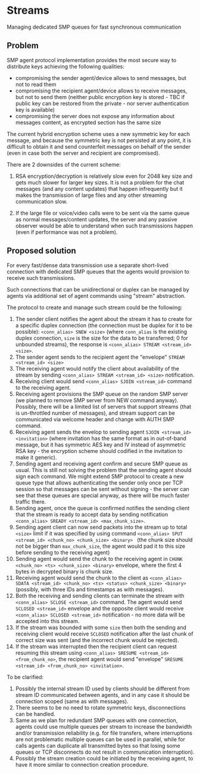 # Streams

Managing dedicated SMP queues for fast synchronous communication

## Problem

SMP agent protocol implementation provides the most secure way to distribute keys achieving the following qualities:

- compromising the sender agent/device allows to send messages, but not to read them
- compromising the recipient agent/device allows to receive messages, but not to send them (neither public encryption key is stored - TBC if public key can be restored from the private - nor server authentication key is available)
- compromising the server does not expose any information about messages content, as encrypted section has the same size

The current hybrid encryption scheme uses a new symmetric key for each message, and because the symmetric key is not persisted at any point, it is difficult to obtain it and send counterfeit messages on behalf of the sender (even in case both the server and recipient are compromised).

There are 2 downsides of the current scheme:

1. RSA encryption/decryption is relatively slow even for 2048 key size and gets much slower for larger key sizes. It is not a problem for the chat messages (and any content updates) that happen infrequently but it makes the transmission of large files and any other streaming communication slow.

2. If the large file or voice/video calls were to be sent via the same queue as normal messages/content updates, the server and any passive observer would be able to understand when such transmissions happen (even if performance was not a problem).

## Proposed solution

For every fast/dense data transmission use a separate short-lived connection with dedicated SMP queues that the agents would provision to receive such transmissions.

Such connections that can be unidirectional or duplex can be managed by agents via additional set of agent commands using "stream" abstraction.

The protocol to create and manage such stream could be the following:

1. The sender client notifies the agent about the stream it has to create for a specific duplex connection (the connection must be duplex for it to be possible): `<conn_alias> SNEW <size>` (where `conn_alias` is the existing duplex connection, `size` is the size for the data to be transferred; 0 for unbounded streams), the response is `<conn_alias> STREAM <stream_id> <size>`.
2. The sender agent sends to the recipient agent the "envelope" `STREAM <stream_id> <size>`
3. The receiving agent would notify the client about availability of the stream by sending `<conn_alias> STREAM <stream_id> <size>` notification.
4. Receiving client would send `<conn_alias> SJOIN <stream_id>` command to the receiving agent.
5. Receiving agent provisions the SMP queue on the random SMP server (we planned to remove SMP server from NEW command anyway). Possibly, there will be a limited list of servers that support streams (that is un-throttled number of messages), and stream support can be communicated via welcome header and change with AUTH SMP command.
6. Receiving agent sends the envelop to sending agent `SJOIN <stream_id> <invitation>` (where invitation has the same format as in out-of-band message, but it has symmetric AES key and IV instead of asymmetric RSA key - the encryption scheme should codified in the invitation to make it generic).
7. Sending agent and receiving agent confirm and secure SMP queue as usual. This is still not solving the problem that the sending agent should sign each command. We might extend SMP protocol to create a new queue type that allows authenticating the sender only once per TCP session so that messages can be sent without signing - the server can see that these queues are special anyway, as there will be much faster traffic there.
8. Sending agent, once the queue is confirmed notifies the sending client that the stream is ready to accept data by sending notification `<conn_alias> SREADY <stream_id> <max_chunk_size>`.
9. Sending agent client can now send packets into the stream up to total `<size>` limit if it was specified by using command `<conn_alias> SPUT <stream_id> <chunk_no> <chunk_size> <binary> ` (the chunk size should not be bigger than `max_chunk_size`, the agent would pad it to this size before sending to the receiving agent)
10. Sending agent would send the chunk to the receiving agent in `CHUNK <chunk_no> <ts> <chunk_size> <binary>` envelope, where the first 4 bytes in decrypted binary is chunk size.
11. Receiving agent would send the chunk to the client as `<conn_alias> SDATA <stream_id> <chunk_no> <ts> <status> <chunk_size> <binary>` (possibly, with three IDs and timestamps as with messages).
12. Both the receiving and sending clients can terminate the stream with `<conn_alias> SCLOSE <stream_id>` command. The agent would send `SCLOSED <stream_id>` envelope and the opposite client would receive `<conn_alias> SCLOSED <stream_id>` notification - no more data will be accepted into this stream.
13. If the stream was bounded with some `size` then both the sending and receiving client would receive `SCLOSED` notification after the last chunk of correct size was sent (and the incorrect chunk would be rejected).
14. If the stream was interrupted then the recipient client can request resuming this stream using `<conn_alias> SRESUME <stream_id> <from_chunk_no>`, the recipient agent would send "envelope" `SRESUME <stream_id> <from_chunk_no> <invitation>`.

To be clarified:
1. Possibly the internal stream ID used by clients should be different from stream ID communicated between agents, and in any case it should be connection scoped (same as with messages).
2. There seems to be no need to rotate symmetric keys, disconnections can be handled.
3. Same as we plan for redundant SMP queues with one connection, agents could use multiple queues per stream to increase the bandwidth and/or transmission reliability (e.g. for file transfers, where interruptions are not problematic multiple queues can be used in parallel, while for calls agents can duplicate all transmitted bytes so that losing some queues or TCP disconnects do not result in communication interruption).
4. Possibly the stream creation could be initiated by the receiving agent, to have it more similar to connection creation procedure.
